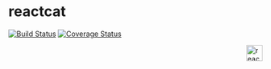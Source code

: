 reactcat
========

[![Build Status](https://travis-ci.org/wookay/reactcat.svg?branch=master)](https://travis-ci.org/wookay/reactcat)
[![Coverage Status](https://coveralls.io/repos/wookay/reactcat/badge.svg?branch=master&service=github)](https://coveralls.io/github/wookay/reactcat?branch=master)

<img src="https://avatars2.githubusercontent.com/u/6412038?v=3&s=200" alt="react logo" title="react" align="right" width="32" height="32" />
